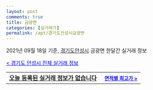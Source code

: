 ```yaml
---
layout: post
comments: true
title: 금광면
categories: [실거래가]
permalink: /apt/경기도안성시금광면
---
```


2021년 09월 18일 기준, <a href="/apt/경기도안성시">경기도안성시</a> 금광면 한달간 실거래 정보

<a style="color: blue;" href="/apt/경기도안성시">< 경기도 안성시 전체 실거래 정보</a>
<!---- start ---->
<table>
  <tr>
    <td colspan="4" style="font-weight: bold;"><a href="/apt/경기도안성시금광면{name_without_space}">오늘 등록된 실거래 정보가 없습니다</a> &nbsp;&nbsp;&nbsp; <a style="color: blue; font-size: smaller;" href="/apt/경기도안성시금광면{name_without_space}">면적별 최고가 ></a></td>
  </tr>
    
</table>
<!---- end ---->
    